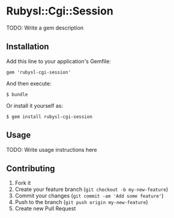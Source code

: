 # Rubysl::Cgi::Session

TODO: Write a gem description

## Installation

Add this line to your application's Gemfile:

    gem 'rubysl-cgi-session'

And then execute:

    $ bundle

Or install it yourself as:

    $ gem install rubysl-cgi-session

## Usage

TODO: Write usage instructions here

## Contributing

1. Fork it
2. Create your feature branch (`git checkout -b my-new-feature`)
3. Commit your changes (`git commit -am 'Add some feature'`)
4. Push to the branch (`git push origin my-new-feature`)
5. Create new Pull Request
